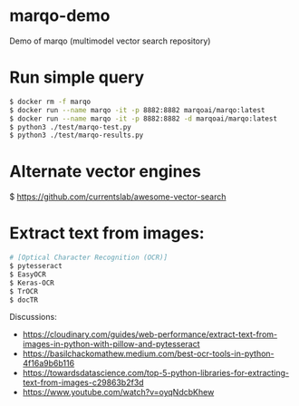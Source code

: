 # marqo-demo
Demo of marqo (multimodel vector search repository)




# Run simple query

```bash
$ docker rm -f marqo  
$ docker run --name marqo -it -p 8882:8882 marqoai/marqo:latest  
$ docker run --name marqo -it -p 8882:8882 -d marqoai/marqo:latest  
$ python3 ./test/marqo-test.py  
$ python3 ./test/marqo-results.py 
```


# Alternate vector engines
$ https://github.com/currentslab/awesome-vector-search


# Extract text from images: 
```bash
# [Optical Character Recognition (OCR)]
$ pytesseract  
$ EasyOCR  
$ Keras-OCR  
$ TrOCR  
$ docTR  
```

Discussions:
- https://cloudinary.com/guides/web-performance/extract-text-from-images-in-python-with-pillow-and-pytesseract
- https://basilchackomathew.medium.com/best-ocr-tools-in-python-4f16a9b6b116
- https://towardsdatascience.com/top-5-python-libraries-for-extracting-text-from-images-c29863b2f3d
- https://www.youtube.com/watch?v=oyqNdcbKhew



